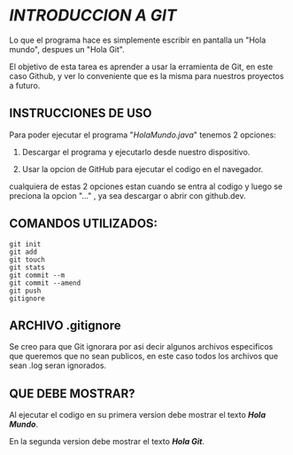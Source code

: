 # _INTRODUCCION A GIT_
Lo que el programa hace es simplemente escribir en pantalla un "Hola mundo", despues un "Hola Git".

El objetivo de esta tarea es aprender a usar la erramienta de Git, en este caso Github, y ver lo conveniente que es la misma para nuestros proyectos a futuro.
## INSTRUCCIONES DE USO
Para poder ejecutar el programa "*HolaMundo.java*" tenemos 2 opciones:

1. Descargar el programa y ejecutarlo desde nuestro dispositivo.

2. Usar la opcion de GitHub para ejecutar el codigo en el navegador. 

cualquiera de estas 2 opciones estan cuando se entra al codigo y luego se preciona la opcion  "..." , ya sea descargar o abrir con github.dev.

## COMANDOS UTILIZADOS:

```
git init
git add
git touch
git stats
git commit --m
git commit --amend
git push
gitignore
```
## ARCHIVO .gitignore
Se creo para que Git ignorara por asi decir algunos archivos especificos que queremos que no sean publicos, en este caso todos los archivos que sean .log seran 
ignorados.

## QUE DEBE MOSTRAR?
Al ejecutar el codigo en su primera version debe mostrar el texto **_Hola Mundo_**.

En la segunda version debe mostrar el texto **_Hola Git_**.
